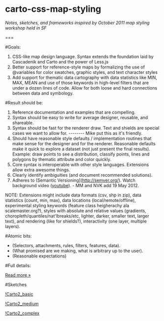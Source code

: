 carto-css-map-styling
=====================

_Notes, sketches, and frameworks inspired by October 2011 map styling workshop held in SF_

===

#Goals:

1. CSS-like map design language. Syntax extends the foundation laid by Cascadenik and Carto and the power of Less.js
2. Better support for reference-style maps by formalizing the use of @variables for color swatches, graphic styles, and text character styles
3. Add support for thematic data cartography with data statistics like MIN, MAX, MEAN and use of those keywords in high-level filters that are under a dozen lines of code. Allow for both loose and hard connections between data and symbology.

#Result should be:

1. Reference documentation and examples that are compelling.
2. Syntax should be easy to write for average designer, reusable, and shareable. 
3. Syntax should be fast for the renderer draw. Text and shields are special cases we want to allow for.
    -------- Mike put this as it's </div> friendly.
4. Should have reasonable style defaults / implementation routines that make sense for the designer and for the renderer. Reasonable defaults make it quick to explore a dataset (not just present the final results). Example: draw points to see a distribution, classify points, lines and polygons by thematic attribute and color quickly.
5. Core syntax is interoperable with other style languages. Extensions allow extra awesome things. 
6. Clearly identify ambiguities (and document recommended solutions).
7. Adheres to (Semantic Versioning](http://semver.org/). Watch background video ([youtube](http://www.youtube.com/watch?v=k2h2lvhzMDc)). - MM and NVK add 19 May 2012.

NOTE: Extensions might include data formats (csv, shp in zip), data statistics (count, min, max), data locations (local/remote/offline), experimental styling keywords (feature class heigherachy ala scalemaster.org?), styles with absolute and relative values (gradients, choropleth/quantiles/nat'lbreaks/etc, lighter, darker, smaller text, larger text), and rendering (like for shields?), interactivity (one layer, multiple layers).

#Atomic bits:

* (Selectors, attachments, rules, filters, features, data).
* (What promised are we making, what is arbitrary up to the user).
* (Reasonable expectations)

#Full details:

[Read more »](https://github.com/nvkelso/carto-css-map-styling/blob/master/full_details.md)

#Sketches

[!Carto2_basic](https://github.com/nvkelso/carto-css-map-styling/raw/master/images/carto_simple.png)

[!Carto2_medium](https://github.com/nvkelso/carto-css-map-styling/raw/master/images/carto_medium.png)

[!Carto2_complex](https://github.com/nvkelso/carto-css-map-styling/raw/master/images/carto_complex.png)
